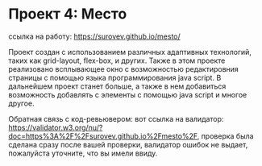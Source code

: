 # Проект 4: Место

ссылка на работу: https://surovev.github.io/mesto/

Проект создан с использованием различных адаптивных технологий, таких как grid-layout, flex-box, и других. Также в этом проекте реализовано всплывающее окно с возможностью редактировния страницы с помощью языка программирования java script. В дальнейшем проект станет больше, а также в нем добавиться возможность добавлять с элементы с помощью java script и многое другое.

Обратная связь с код-ревьювером:
вот ссылка на валидатор: https://validator.w3.org/nu/?doc=https%3A%2F%2Fsurovev.github.io%2Fmesto%2F, проверка была сделана сразу после вашей проверки, валидатор ошибок не выдает, пожалуйста уточните, что вы имели ввиду.